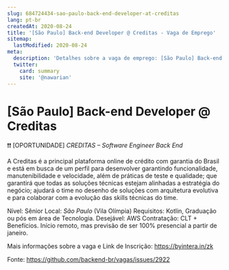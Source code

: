 ```yaml
---
slug: 684724434-sao-paulo-back-end-developer-at-creditas
lang: pt-br
createdAt: 2020-08-24
title: '[São Paulo] Back-end Developer @ Creditas - Vaga de Emprego'
sitemap:
  lastModified: 2020-08-24
meta:
  description: 'Detalhes sobre a vaga de emprego: [São Paulo] Back-end Developer @ Creditas'
  twitter:
    card: summary
    site: '@nawarian'
---
```


# [São Paulo] Back-end Developer @ Creditas

❗❗ [OPORTUNIDADE] *CREDITAS –  Software Engineer Back End*

A Creditas é a principal plataforma online de crédito com garantia do Brasil e está em busca de um perfil para desenvolver garantindo funcionalidade, manutenibilidade e velocidade, além de práticas de teste e qualidade; que garantirá que todas as soluções técnicas estejam alinhadas a estratégia do negócio; ajudará o time no desenho de soluções com arquitetura evolutiva e para colaborar com a evolução das skills técnicas do time.

Nível: Sênior
Local: *São Paulo* (Vila Olímpia)
Requisitos: Kotlin, Graduação ou pós em área de Tecnologia.
Desejável: AWS
Contratação: CLT + Benefícios.
Início remoto, mas previsão de ser 100% presencial a partir de janeiro.

Mais informações sobre a vaga e Link de Inscrição:
https://byintera.in/zk

Fonte: https://github.com/backend-br/vagas/issues/2922